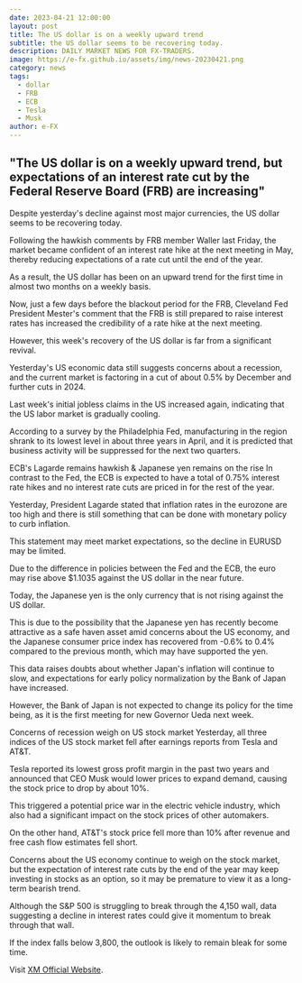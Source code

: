 ```yaml
---
date: 2023-04-21 12:00:00
layout: post
title: The US dollar is on a weekly upward trend
subtitle: the US dollar seems to be recovering today.
description: DAILY MARKET NEWS FOR FX-TRADERS.
image: https://e-fx.github.io/assets/img/news-20230421.png
category: news
tags:
  - dollar
  - FRB
  - ECB
  - Tesla
  - Musk
author: e-FX
---
```


##  "The US dollar is on a weekly upward trend, but expectations of an interest rate cut by the Federal Reserve Board (FRB) are increasing"

Despite yesterday's decline against most major currencies, the US dollar seems to be recovering today.

Following the hawkish comments by FRB member Waller last Friday, the market became confident of an interest rate hike at the next meeting in May, thereby reducing expectations of a rate cut until the end of the year.

As a result, the US dollar has been on an upward trend for the first time in almost two months on a weekly basis.

Now, just a few days before the blackout period for the FRB, Cleveland Fed President Mester's comment that the FRB is still prepared to raise interest rates has increased the credibility of a rate hike at the next meeting.

However, this week's recovery of the US dollar is far from a significant revival.

Yesterday's US economic data still suggests concerns about a recession, and the current market is factoring in a cut of about 0.5% by December and further cuts in 2024.

Last week's initial jobless claims in the US increased again, indicating that the US labor market is gradually cooling.

According to a survey by the Philadelphia Fed, manufacturing in the region shrank to its lowest level in about three years in April, and it is predicted that business activity will be suppressed for the next two quarters.

ECB's Lagarde remains hawkish & Japanese yen remains on the rise
In contrast to the Fed, the ECB is expected to have a total of 0.75% interest rate hikes and no interest rate cuts are priced in for the rest of the year.

Yesterday, President Lagarde stated that inflation rates in the eurozone are too high and there is still something that can be done with monetary policy to curb inflation.

This statement may meet market expectations, so the decline in EURUSD may be limited.

Due to the difference in policies between the Fed and the ECB, the euro may rise above $1.1035 against the US dollar in the near future.

Today, the Japanese yen is the only currency that is not rising against the US dollar.

This is due to the possibility that the Japanese yen has recently become attractive as a safe haven asset amid concerns about the US economy, and the Japanese consumer price index has recovered from -0.6% to 0.4% compared to the previous month, which may have supported the yen.

This data raises doubts about whether Japan's inflation will continue to slow, and expectations for early policy normalization by the Bank of Japan have increased.

However, the Bank of Japan is not expected to change its policy for the time being, as it is the first meeting for new Governor Ueda next week.

Concerns of recession weigh on US stock market
Yesterday, all three indices of the US stock market fell after earnings reports from Tesla and AT&T.

Tesla reported its lowest gross profit margin in the past two years and announced that CEO Musk would lower prices to expand demand, causing the stock price to drop by about 10%.

This triggered a potential price war in the electric vehicle industry, which also had a significant impact on the stock prices of other automakers.

On the other hand, AT&T's stock price fell more than 10% after revenue and free cash flow estimates fell short.

Concerns about the US economy continue to weigh on the stock market, but the expectation of interest rate cuts by the end of the year may keep investing in stocks as an option, so it may be premature to view it as a long-term bearish trend.

Although the S&P 500 is struggling to break through the 4,150 wall, data suggesting a decline in interest rates could give it momentum to break through that wall.

If the index falls below 3,800, the outlook is likely to remain bleak for some time.




Visit [XM Official Website](https://clicks.pipaffiliates.com/c?c=550036&l=en&p=0).